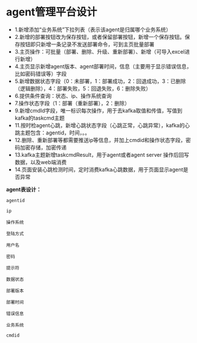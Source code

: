 # agent管理平台设计 #

- 1.新增添加“业务系统”下拉列表（表示该agent是归属哪个业务系统）
- 2.新增的部署按钮改为保存按钮，或者保留部署按钮，新增一个保存按钮。保存按钮即只新增一条记录不发送部署命令，可到主页批量部署
- 3.主页操作：可批量（部署、删除、升级、重新部署）、新增（可导入excel进行新增）
- 4.主页显示新增agent版本、agent部署时间，信息（主要用于显示错误信息，比如密码错误等）字段
- 5.新增数据状态字段（0：未部署，1：部署成功，2：回退成功，3：已删除（逻辑删除），4：部署失败，5：回退失败，6：删除失败）
- 6.提供条件查询：状态、ip、操作系统查询
- 7.操作状态字段（1：部署（重新部署），2：删除）
- 9.新增cmdId字段，唯一标识每次操作，用于去kafka取值和传值，写值到kafka的taskcmd主题
- 11.按时检agent心跳，新增心跳状态字段（心跳正常，心跳异常），kafka的心跳主题包含：agentid，时间，。。
- 12.删除、重新部署等都需要推送ip等信息，并加上cmdid和操作状态字段，密码加密存储，加密传递
- 13.kafka主题新增taskcmdResult，用于agent或者agent server 操作后回写数据，以及web端消费
- 14.页面安装心跳检测时间，定时消费kafka心跳数据，用于页面显示agent是否异常


**agent表设计：**
	
	agentid 
	
	ip
	
	操作系统
	
	登陆方式

	用户名
	
	密码

	提示符
	
	数据状态
	
	部署版本
	
	部署时间
	
	错误信息
	
	业务系统
	
	cmdid

